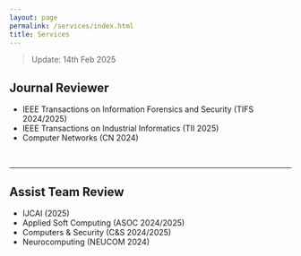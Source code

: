```yaml
---
layout: page
permalink: /services/index.html
title: Services
---
```


> Update: 14th Feb 2025

## Journal Reviewer

- IEEE Transactions on Information Forensics and Security (TIFS 2024/2025)
- IEEE Transactions on Industrial Informatics (TII 2025)
- Computer Networks (CN 2024)
<br>

---
## Assist Team Review

- IJCAI (2025)
- Applied Soft Computing (ASOC 2024/2025)
- Computers & Security (C&S 2024/2025)
- Neurocomputing (NEUCOM 2024)
<br>

